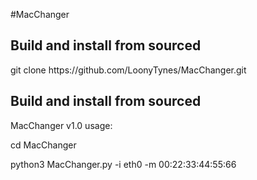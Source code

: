 #MacChanger

<h2>Build and install from sourced</h2>
git clone  https://github.com/LoonyTynes/MacChanger.git

<h2>Build and install from sourced</h2>
<h2Usage</h2>

MacChanger v1.0 usage:

cd MacChanger

python3 MacChanger.py -i eth0 -m 00:22:33:44:55:66

